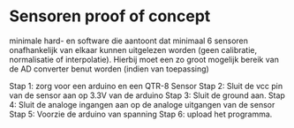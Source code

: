 # Sensoren proof of concept

minimale hard- en software die aantoont dat minimaal 6 sensoren onafhankelijk van elkaar kunnen uitgelezen worden (geen calibratie, normalisatie of interpolatie). Hierbij moet een zo groot mogelijk bereik van de AD converter benut worden (indien van toepassing)

Stap 1: zorg voor een arduino en een QTR-8 Sensor
Stap 2: Sluit de vcc pin van de sensor aan op 3.3V van de arduino
Stap 3: Sluit de ground aan.
Stap 4: Sluit de analoge ingangen aan op de analoge uitgangen van de sensor
Stap 5: Voorzie de arduino van spanning
Stap 6: upload het programma.
